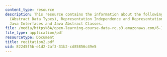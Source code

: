```yaml
---
content_type: resource
description: This resource contains the information about the following topics ADT
  (Abstract Data Types), Representation Independence and Representation Exposure,
  Java Interfaces and Java Abstract Classes.
file: /media/https%3A/open-learning-course-data-rc.s3.amazonaws.com/6-170-laboratory-in-software-engineering-fall-2005/82245f5be1d22af331b2cd85856c49e5_recitation2.pdf
file_type: application/pdf
resourcetype: Document
title: recitation2.pdf
uid: 82245f5b-e1d2-2af3-31b2-cd85856c49e5
---
```

